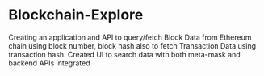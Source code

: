 # Blockchain-Explore
Creating an application and API to query/fetch Block Data  from Ethereum chain using block number, block hash also  to fetch Transaction Data using transaction hash. Created UI  to search data with both meta-mask and backend APIs  integrated
